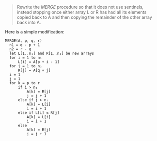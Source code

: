 > Rewrite the *MERGE* procedure so that it does not use sentinels, instead
> stopping once either array L or R has had all its elements copied back to A
> and then copying the remainder of the other array back into A.

Here is a simple modification:

    MERGE(A, p, q, r)
      n1 = q - p + 1
      n2 = r - q
      let L[1..n₁] and R[1..n₂] be new arrays
      for i = 1 to n₁
          L[i] = A[p + i - 1]
      for j = 1 to n₂
          R[j] = A[q + j]
      i = 1
      j = 1
      for k = p to r
          if i > n₁
              A[k] = R[j]
              j = j + 1
          else if j > n₂
              A[k] = L[i]
              i = i + 1
          else if L[i] ≤ R[j]
              A[k] = L[i]
              i = i + 1
          else
              A[k] = R[j]
              j = j + 1
